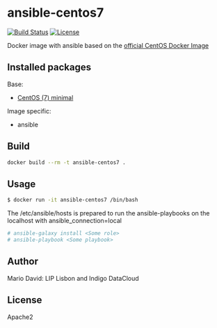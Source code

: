 # ansible-centos7

[![Build Status](https://travis-ci.org/LIP-Computing/docker-ansible.svg?branch=master)](https://travis-ci.org/LIP-Computing/docker-ansible)
[![License](http://img.shields.io/:license-apache-blue.svg?style=flat-square)](http://www.apache.org/licenses/LICENSE-2.0.html)

Docker image with ansible based on the [official CentOS Docker Image](https://registry.hub.docker.com/_/centos/)

## Installed packages

Base:

- [CentOS (7) minimal](https://hub.docker.com/_/centos/)

Image specific:
- ansible

## Build

```bash
docker build --rm -t ansible-centos7 .
```

## Usage

```bash
$ docker run -it ansible-centos7 /bin/bash
```

The /etc/ansible/hosts is prepared to run the ansible-playbooks on the localhost
with ansible_connection=local

```bash
# ansible-galaxy install <Some role>
# ansible-playbook <Some playbook>
```

## Author

Mario David: LIP Lisbon and Indigo DataCloud

## License

Apache2

